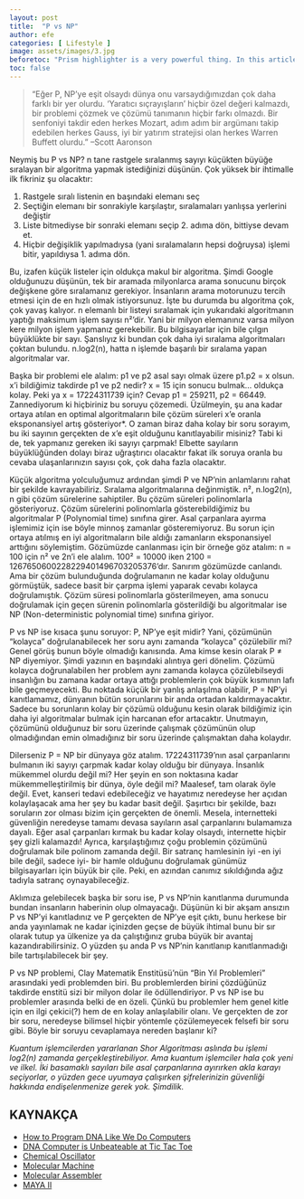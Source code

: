 ```yaml
---
layout: post
title:  "P vs NP"
author: efe
categories: [ Lifestyle ]
image: assets/images/3.jpg
beforetoc: "Prism highlighter is a very powerful thing. In this article I'm going to show you what you can actually do with it, some tricks and tips while editing your post. Tocs is also enabled as you can see in summary."
toc: false
---
```


> “Eğer P, NP’ye eşit olsaydı dünya onu varsaydığımızdan çok daha farklı bir yer olurdu. ‘Yaratıcı sıçrayışların’ hiçbir özel değeri kalmazdı, bir problemi çözmek ve çözümü tanımanın hiçbir farkı olmazdı. Bir senfoniyi takdir eden herkes Mozart, adım adım bir argümanı takip edebilen herkes Gauss, iyi bir yatırım stratejisi olan herkes Warren Buffett olurdu.” 
> –Scott Aaronson

Neymiş bu P vs NP?
n tane rastgele sıralanmış sayıyı küçükten büyüğe sıralayan bir algoritma yapmak istediğinizi düşünün. Çok yüksek bir ihtimalle ilk fikriniz şu olacaktır:

1. Rastgele sıralı listenin en başındaki elemanı seç
2. Seçtiğin elemanı bir sonrakiyle karşılaştır, sıralamaları yanlışsa yerlerini değiştir
3. Liste bitmediyse bir sonraki elemanı seçip 2. adıma dön, bittiyse devam et.
4. Hiçbir değişiklik yapılmadıysa (yani sıralamaların hepsi doğruysa) işlemi bitir, yapıldıysa 1. adıma dön.

Bu, izafen küçük listeler için oldukça makul bir algoritma. Şimdi Google olduğunuzu düşünün, tek bir aramada milyonlarca arama sonucunu birçok değişkene göre sıralamanız gerekiyor. İnsanların arama motorunuzu tercih etmesi için de en hızlı olmak istiyorsunuz. İşte bu durumda bu algoritma çok, çok yavaş kalıyor. n elemanlı bir listeyi sıralamak için yukarıdaki algoritmanın yaptığı maksimum işlem sayısı n²’dir. Yani bir milyon elemanınız varsa milyon kere milyon işlem yapmanız gerekebilir. Bu bilgisayarlar için bile çılgın büyüklükte bir sayı. Şanslıyız ki bundan çok daha iyi sıralama algoritmaları çoktan bulundu. n.log2(n), hatta n işlemde başarılı bir sıralama yapan algoritmalar var.

Başka bir problemi ele alalım: p1 ve p2 asal sayı olmak üzere p1.p2 = x olsun. x’i bildiğimiz takdirde p1 ve p2 nedir? x = 15 için sonucu bulmak… oldukça kolay. Peki ya x = 17224311739 için? Cevap p1 = 259211, p2 = 66449. Zannediyorum ki hiçbiriniz bu soruyu çözemedi. Üzülmeyin, şu ana kadar ortaya atılan en optimal algoritmaların bile çözüm süreleri x’e oranla eksponansiyel artış gösteriyor*. O zaman biraz daha kolay bir soru sorayım, bu iki sayının gerçekten de x’e eşit olduğunu kanıtlayabilir misiniz? Tabi ki de, tek yapmanız gereken iki sayıyı çarpmak! Elbette sayıların büyüklüğünden dolayı biraz uğraştırıcı olacaktır fakat ilk soruya oranla bu cevaba ulaşanlarınızın sayısı çok, çok daha fazla olacaktır.

Küçük algoritma yolculuğumuz ardından şimdi P ve NP’nin anlamlarını rahat bir şekilde kavrayabiliriz. Sıralama algoritmalarına değinmiştik. n², n.log2(n), n gibi çözüm sürelerine sahiptiler. Bu çözüm süreleri polinomlarla gösteriyoruz. Çözüm sürelerini polinomlarla gösterebildiğimiz bu algoritmalar P (Polynomial time) sınıfına girer. Asal çarpanlara ayırma işlemimiz için ise böyle minnoş zamanlar gösteremiyoruz. Bu sorun için ortaya atılmış en iyi algoritmaların bile aldığı zamanların eksponansiyel arttığını söylemiştim. Gözümüzde canlanması için bir örneğe göz atalım: n = 100 için n² ve 2n’i ele alalım. 100² = 10000 iken 2100 = 1267650600228229401496703205376’dır. Sanırım gözümüzde canlandı. Ama bir çözüm bulunduğunda doğrulamanın ne kadar kolay olduğunu görmüştük, sadece basit bir çarpma işlemi yaparak cevabı kolayca doğrulamıştık. Çözüm süresi polinomlarla gösterilmeyen, ama sonucu doğrulamak için geçen sürenin polinomlarla gösterildiği bu algoritmalar ise NP (Non-deterministic polynomial time) sınıfına giriyor.

P vs NP ise kısaca şunu soruyor: P, NP’ye eşit midir? Yani, çözümünün “kolayca” doğrulanabilecek her soru aynı zamanda “kolayca” çözülebilir mi? Genel görüş bunun böyle olmadığı kanısında. Ama kimse kesin olarak P ≠ NP diyemiyor. Şimdi yazının en başındaki alıntıya geri dönelim. Çözümü kolayca doğrunalabilen her problem aynı zamanda kolayca çözülebilseydi insanlığın bu zamana kadar ortaya attığı problemlerin çok büyük kısmının lafı bile geçmeyecekti. Bu noktada küçük bir yanlış anlaşılma olabilir, P = NP’yi kanıtlamamız, dünyanın bütün sorunlarını bir anda ortadan kaldırmayacaktır. Sadece bu sorunların kolay bir çözümü olduğunu kesin olarak bildiğimiz için daha iyi algoritmalar bulmak için harcanan efor artacaktır. Unutmayın, çözümünü olduğunuz bir soru üzerinde çalışmak çözümünün olup olmadığından emin olmadığınız bir soru üzerinde çalışmaktan daha kolaydır.

Dilerseniz P = NP bir dünyaya göz atalım. 17224311739’nın asal çarpanlarını bulmanın iki sayıyı çarpmak kadar kolay olduğu bir dünyaya. İnsanlık mükemmel olurdu değil mi? Her şeyin en son noktasına kadar mükemmelleştirilmiş bir dünya, öyle değil mi? Maalesef, tam olarak öyle değil. Evet, kanseri tedavi edebileceğiz ve hayatımız neredeyse her açıdan kolaylaşacak ama her şey bu kadar basit değil. Şaşırtıcı bir şekilde, bazı soruların zor olması bizim için gerçekten de önemli. Mesela, internetteki güvenliğin neredeyse tamamı devasa sayıların asal çarpanlarını bulamamıza dayalı. Eğer asal çarpanları kırmak bu kadar kolay olsaydı, internette hiçbir şey gizli kalamazdı! Ayrıca, karşılaştığımız çoğu problemin çözümünü doğrulamak bile polinom zamanda değil. Bir satranç hamlesinin iyi -en iyi bile değil, sadece iyi- bir hamle olduğunu doğrulamak günümüz bilgisayarları için büyük bir çile. Peki, en azından canımız sıkıldığında ağız tadıyla satranç oynayabileceğiz.

Aklımıza gelebilecek başka bir soru ise, P vs NP’nin kanıtlanma durumunda bundan insanların haberinin olup olmayacağı. Düşünün ki bir akşam ansızın P vs NP’yi kanıtladınız ve P gerçekten de NP’ye eşit çıktı, bunu herkese bir anda yayınlamak ne kadar içinizden geçse de büyük ihtimal bunu bir sır olarak tutup ya ülkenize ya da çalıştığınız gruba büyük bir avantaj kazandırabilirsiniz. O yüzden şu anda P vs NP’nin kanıtlanıp kanıtlanmadığı bile tartışılabilecek bir şey.

P vs NP problemi, Clay Matematik Enstitüsü’nün “Bin Yıl Problemleri” arasındaki yedi problemden biri. Bu problemlerden birini çözdüğünüz takdirde enstitü sizi bir milyon dolar ile ödüllendiriyor. P vs NP ise bu problemler arasında belki de en özeli. Çünkü bu problemler hem genel kitle için en ilgi çekici(?) hem de en kolay anlaşılabilir olanı. Ve gerçekten de zor bir soru, neredeyse bilimsel hiçbir yöntemle çözülemeyecek felsefi bir soru gibi. Böyle bir soruyu cevaplamaya nereden başlanır ki?

*Kuantum işlemcilerden yararlanan Shor Algoritması aslında bu işlemi log2(n) zamanda gerçekleştirebiliyor. Ama kuantum işlemciler hala çok yeni ve ilkel. İki basamaklı sayıları bile asal çarpanlarına ayırırken akla karayı seçiyorlar, o yüzden gece uyumaya çalışırken şifrelerinizin güvenliği hakkında endişelenmenize gerek yok. Şimdilik.*


## KAYNAKÇA
- [How to Program DNA Like We Do Computers](https://www.kurzweilai.net/how-to-program-dna-like-we-do-computers)
- [DNA Computer is Unbeateable at Tic Tac Toe](https://www.newscientist.com/article/dn10310-dna-computer-is-unbeatable-at-tic-tac-toe/)
- [Chemical Oscillator](https://en.wikipedia.org/wiki/Chemical_oscillator)
- [Molecular Machine](https://en.wikipedia.org/wiki/Molecular_machine)
- [Molecular Assembler](https://en.wikipedia.org/wiki/Molecular_assembler)
- [MAYA II](https://en.wikipedia.org/wiki/MAYA-II)
